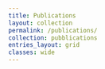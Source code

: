 ```yaml
---
title: Publications
layout: collection
permalink: /publications/
collection: pubblications
entries_layout: grid
classes: wide
---
```

